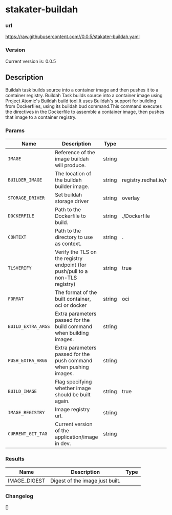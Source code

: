 # stakater-buildah

### url
https://raw.githubusercontent.com//0.0.5/stakater-buildah.yaml

### Version
Current version is: 0.0.5

## Description
Buildah task builds source into a container image and then pushes it to a container registry. Buildah Task builds source into a container image using Project Atomic's Buildah build tool.It uses Buildah's support for building from Dockerfiles, using its buildah bud command.This command executes the directives in the Dockerfile to assemble a container image, then pushes that image to a container registry.

### Params
| Name | Description | Type | Default |
|------|-------------|------|---------|
| `IMAGE` | Reference of the image buildah will produce. | string | <no value> |
| `BUILDER_IMAGE` | The location of the buildah builder image. | string | registry.redhat.io/rhel8/buildah@sha256:180c4d9849b6ab0e5465d30d4f3a77765cf0d852ca1cb1efb59d6e8c9f90d467 |
| `STORAGE_DRIVER` | Set buildah storage driver | string | overlay |
| `DOCKERFILE` | Path to the Dockerfile to build. | string | ./Dockerfile |
| `CONTEXT` | Path to the directory to use as context. | string | . |
| `TLSVERIFY` | Verify the TLS on the registry endpoint (for push/pull to a non-TLS registry) | string | true |
| `FORMAT` | The format of the built container, oci or docker | string | oci |
| `BUILD_EXTRA_ARGS` | Extra parameters passed for the build command when building images. | string |  |
| `PUSH_EXTRA_ARGS` | Extra parameters passed for the push command when pushing images. | string |  |
| `BUILD_IMAGE` | Flag specifying whether image should be built again. | string | true |
| `IMAGE_REGISTRY` | Image registry url. | string |  |
| `CURRENT_GIT_TAG` | Current version of the application/image in dev. | string |  |


### Results
| Name | Description | Type |
|------|-------------|------|
| IMAGE_DIGEST | Digest of the image just built. | <no value>


### Changelog
<nil>
[]